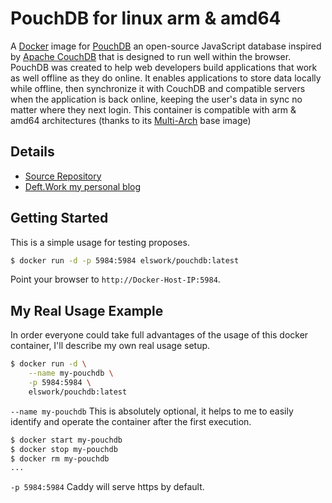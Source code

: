 # PouchDB for linux arm & amd64

A [Docker](http://docker.com) image for [PouchDB](https://pouchdb.com/) an open-source JavaScript database inspired by [Apache CouchDB](http://couchdb.apache.org/) that is designed to run well within the browser.
PouchDB was created to help web developers build applications that work as well offline as they do online.
It enables applications to store data locally while offline, then synchronize it with CouchDB and compatible servers when the application is back online, keeping the user's data in sync no matter where they next login. 
This container is compatible with arm & amd64 architectures (thanks to its [Multi-Arch](https://blog.docker.com/2017/11/multi-arch-all-the-things/) base image)

## Details
- [Source Repository](https://github.com/DeftWork/PouchDB)
- [Deft.Work my personal blog](http://deft.work)

## Getting Started

This is a simple usage for testing proposes.

```sh
$ docker run -d -p 5984:5984 elswork/pouchdb:latest
```

Point your browser to `http://Docker-Host-IP:5984`.

## My Real Usage Example

In order everyone could take full advantages of the usage of this docker container, I'll describe my own real usage setup.
```sh
$ docker run -d \
    --name my-pouchdb \
    -p 5984:5984 \
    elswork/pouchdb:latest
```
`--name my-pouchdb` This is absolutely optional, it helps to me to easily identify and operate the container after the first execution.
```sh
$ docker start my-pouchdb
$ docker stop my-pouchdb
$ docker rm my-pouchdb
...
```
`-p 5984:5984` Caddy will serve https by default.